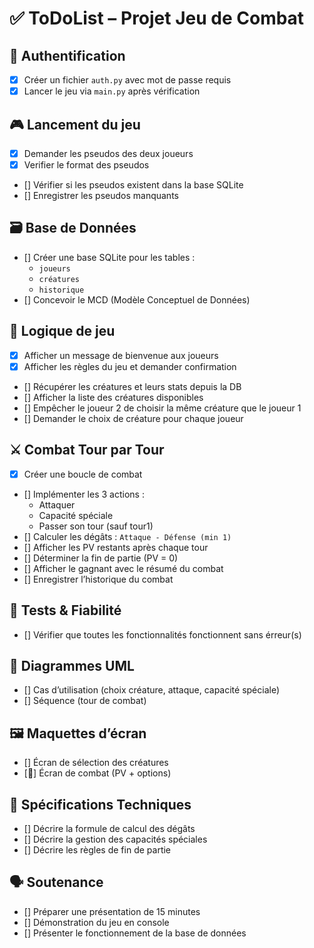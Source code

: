 # ✅ ToDoList – Projet Jeu de Combat 

## 🔐 Authentification
- [X] Créer un fichier `auth.py` avec mot de passe requis
- [X] Lancer le jeu via `main.py` après vérification

## 🎮 Lancement du jeu
- [X] Demander les pseudos des deux joueurs
- [X] Verifier le format des pseudos
- [] Vérifier si les pseudos existent dans la base SQLite
- [] Enregistrer les pseudos manquants

## 🗃️ Base de Données
- [] Créer une base SQLite pour les tables :
  - `joueurs`
  - `créatures`
  - `historique`
- [] Concevoir le MCD (Modèle Conceptuel de Données)

## 🧠 Logique de jeu
- [X] Afficher un message de bienvenue aux joueurs
- [X] Afficher les règles du jeu et demander confirmation
- [] Récupérer les créatures et leurs stats depuis la DB
- [] Afficher la liste des créatures disponibles
- [] Empêcher le joueur 2 de choisir la même créature que le joueur 1
- [] Demander le choix de créature pour chaque joueur

## ⚔️ Combat Tour par Tour
- [X] Créer une boucle de combat
- [] Implémenter les 3 actions :
  - Attaquer
  - Capacité spéciale
  - Passer son tour (sauf tour1)
- [] Calculer les dégâts : `Attaque - Défense (min 1)`
- [] Afficher les PV restants après chaque tour
- [] Déterminer la fin de partie (PV = 0)
- [] Afficher le gagnant avec le résumé du combat
- [] Enregistrer l’historique du combat

## 🧪 Tests & Fiabilité
- [] Vérifier que toutes les fonctionnalités fonctionnent sans érreur(s)

## 📐 Diagrammes UML
- [] Cas d’utilisation (choix créature, attaque, capacité spéciale)
- [] Séquence (tour de combat)

## 🖼️ Maquettes d’écran
- [] Écran de sélection des créatures
- [🔄] Écran de combat (PV + options)

## 📄 Spécifications Techniques
- [] Décrire la formule de calcul des dégâts
- [] Décrire la gestion des capacités spéciales
- [] Décrire les règles de fin de partie

## 🗣️ Soutenance
- [] Préparer une présentation de 15 minutes
- [] Démonstration du jeu en console
- [] Présenter le fonctionnement de la base de données
